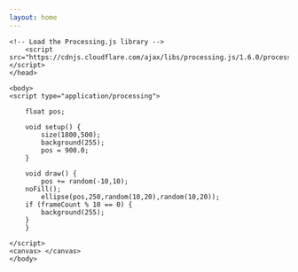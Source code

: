 ```yaml
---
layout: home
---
```


<html>
	<head>
	<title>My Sketch</title>
    
    <!-- Load the Processing.js library -->
		<script src="https://cdnjs.cloudflare.com/ajax/libs/processing.js/1.6.0/processing.min.js"></script>
	</head>
	
	<body>
	<script type="application/processing">
    
        float pos;
    
        void setup() {
            size(1800,500);
            background(255);
            pos = 900.0;
        }
        
        void draw() {
            pos += random(-10,10);
	    noFill();
            ellipse(pos,250,random(10,20),random(10,20));
	    if (frameCount % 10 == 0) {
	    	background(255);
	    }
        }

	</script>
	<canvas> </canvas>
	</body>
</html>

